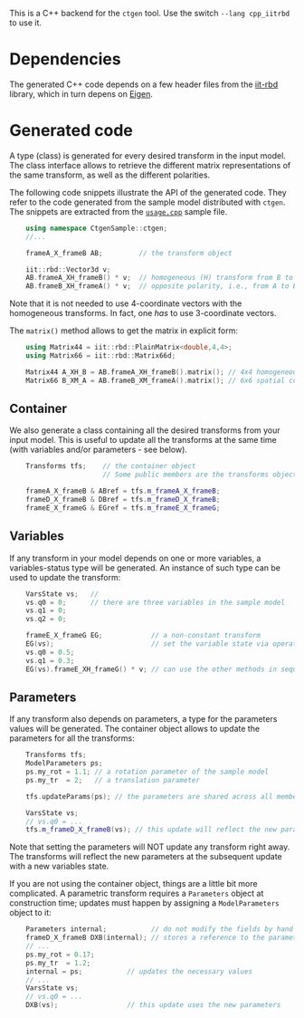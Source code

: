 This is a C++ backend for the `ctgen` tool.
Use the switch `--lang cpp_iitrbd` to use it.

# Dependencies
The generated C++ code depends on a few header files from the
[iit-rbd][web-iitrbd] library, which in turn depens on [Eigen][web-eigen].

# Generated code
A type (class) is generated for every desired transform in the input model.
The class interface allows to retrieve the different matrix representations of
the same transform, as well as the different polarities.

The following code snippets illustrate the API of the generated code.
They refer to the code generated from the sample model distributed with
`ctgen`. The snippets are extracted from the [`usage.cpp`](sample/usage.cpp)
sample file.

```c++
    using namespace CtgenSample::ctgen;
    //...

    frameA_X_frameB AB;         // the transform object

    iit::rbd::Vector3d v;
    AB.frameA_XH_frameB() * v;  // homogeneous (H) transform from B to A coordinates
    AB.frameB_XH_frameA() * v;  // opposite polarity, i.e., from A to B
```
Note that it is not needed to use 4-coordinate vectors with the homogeneous
transforms. In fact, one _has_ to use 3-coordinate vectors.

The `matrix()` method allows to get the matrix in explicit form:

```c++
    using Matrix44 = iit::rbd::PlainMatrix<double,4,4>;
    using Matrix66 = iit::rbd::Matrix66d;

    Matrix44 A_XH_B = AB.frameA_XH_frameB().matrix(); // 4x4 homogeneous coordinates
    Matrix66 B_XM_A = AB.frameB_XM_frameA().matrix(); // 6x6 spatial coordinates (velocity)
```

## Container
We also generate a class containing all the desired transforms from your input
model. This is useful to update all the transforms at the same time (with
variables and/or parameters - see below).

```c++
    Transforms tfs;    // the container object
                       // Some public members are the transforms objects:

    frameA_X_frameB & ABref = tfs.m_frameA_X_frameB;
    frameD_X_frameB & DBref = tfs.m_frameD_X_frameB;
    frameE_X_frameG & EGref = tfs.m_frameE_X_frameG;
```

## Variables
If any transform in your model depends on one or more variables, a
variables-status type will be generated. An instance of such type can be used
to update the transform:

```c++
    VarsState vs;   //
    vs.q0 = 0;      // there are three variables in the sample model
    vs.q1 = 0;
    vs.q2 = 0;

    frameE_X_frameG EG;            // a non-constant transform
    EG(vs);                        // set the variable state via operator()
    vs.q0 = 0.5;
    vs.q1 = 0.3;
    EG(vs).frameE_XH_frameG() * v; // can use the other methods in sequence
```

## Parameters
If any transform also depends on parameters, a type for the parameters values
will be generated. The container object allows to update the parameters for all
the transforms:

```c++
    Transforms tfs;
    ModelParameters ps;
    ps.my_rot = 1.1; // a rotation parameter of the sample model
    ps.my_tr  = 2;   // a translation parameter

    tfs.updateParams(ps); // the parameters are shared across all members

    VarsState vs;
    // vs.q0 = ...
    tfs.m_frameD_X_frameB(vs); // this update will reflect the new parameters
```

Note that setting the parameters will NOT update any transform right away. The
transforms will reflect the new parameters at the subsequent update with a new
variables state.

If you are not using the container object, things are a little bit more
complicated. A parametric transform requires a `Parameters` object at
construction time; updates must happen by assigning a `ModelParameters` object
to it:

```c++
    Parameters internal;           // do not modify the fields by hand
    frameD_X_frameB DXB(internal); // stores a reference to the parameters!
    // ...
    ps.my_rot = 0.17;
    ps.my_tr  = 1.2;
    internal = ps;           // updates the necessary values
    // ...
    VarsState vs;
    // vs.q0 = ...
    DXB(vs);                 // this update uses the new parameters
```


[web-iitrbd]: https://bitbucket.org/robcogenteam/cpp-iitrbd
[web-eigen]: https://eigen.tuxfamily.org
